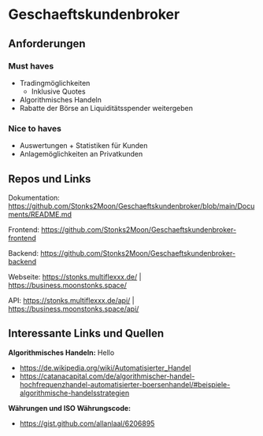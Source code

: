 # Geschaeftskundenbroker

## Anforderungen
### Must haves
- Tradingmöglichkeiten
  - Inklusive Quotes
- Algorithmisches Handeln
- Rabatte der Börse an Liquiditätsspender weitergeben

### Nice to haves
- Auswertungen + Statistiken für Kunden
- Anlagemöglichkeiten an Privatkunden

## Repos und Links
Dokumentation: https://github.com/Stonks2Moon/Geschaeftskundenbroker/blob/main/Documents/README.md

Frontend: https://github.com/Stonks2Moon/Geschaeftskundenbroker-frontend

Backend: https://github.com/Stonks2Moon/Geschaeftskundenbroker-backend

Webseite: https://stonks.multiflexxx.de/ | https://business.moonstonks.space/ 

API: https://stonks.multiflexxx.de/api/ | https://business.moonstonks.space/api/


## Interessante Links und Quellen
<b>Algorithmisches Handeln:</b> Hello

- https://de.wikipedia.org/wiki/Automatisierter_Handel
- https://catanacapital.com/de/algorithmischer-handel-hochfrequenzhandel-automatisierter-boersenhandel/#beispiele-algorithmische-handelsstrategien

<b>Währungen und ISO Währungscode:</b>
- https://gist.github.com/allanlaal/6206895
